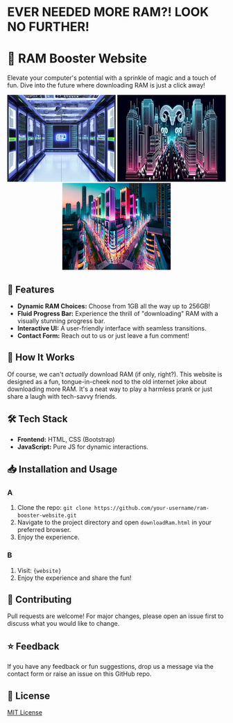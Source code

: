 # EVER NEEDED MORE RAM?! LOOK NO FURTHER!

# 🚀 RAM Booster Website

Elevate your computer's potential with a sprinkle of magic and a touch of fun. Dive into the future where downloading RAM is just a click away!
<div align="center">
<img src="./superramservers.png" width="250" height="200"> <img src="./ram.png" width="250" height="200"> <img src="./ram_chip.png" width="250" height="200"> 
</div>


## 🌟 Features
- **Dynamic RAM Choices:** Choose from 1GB all the way up to 256GB!
- **Fluid Progress Bar:** Experience the thrill of "downloading" RAM with a visually stunning progress bar.
- **Interactive UI:** A user-friendly interface with seamless transitions.
- **Contact Form:** Reach out to us or just leave a fun comment!

## 🚀 How It Works
Of course, we can't _actually_ download RAM (if only, right?). This website is designed as a fun, tongue-in-cheek nod to the old internet joke about downloading more RAM. It's a neat way to play a harmless prank or just share a laugh with tech-savvy friends.

## 🛠️ Tech Stack
- **Frontend:** HTML, CSS (Bootstrap)
- **JavaScript:** Pure JS for dynamic interactions.

## 📥 Installation and Usage
### A
1. Clone the repo: `git clone https://github.com/your-username/ram-booster-website.git`
2. Navigate to the project directory and open `downloadRam.html` in your preferred browser.
3. Enjoy the experience.
### B
1. Visit: `{website}`
2. Enjoy the experience and share the fun!

## 🤝 Contributing
Pull requests are welcome! For major changes, please open an issue first to discuss what you would like to change.

## ⭐ Feedback
If you have any feedback or fun suggestions, drop us a message via the contact form or raise an issue on this GitHub repo.

## 📜 License
[MIT License](./LICENSE)
